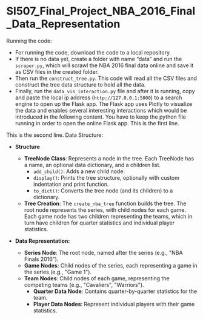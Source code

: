 # SI507_Final_Project_NBA_2016_Final_Data_Representation 

Running the code:
- For running the code, download the code to a local repository.
- If there is no data yet, create a folder with name “data” and run the `scraper.py`, which will scrawl the NBA 2016 final data online and save it as CSV files in the created folder.
- Then run the `construct_tree.py`. This code will read all the CSV files and construct the tree data structure to hold all the data.
- Finally, run the `data_vis_interaction.py` file and after it is running, copy and paste the local ip address (`http://127.0.0.1:5000`) to a search engine to open up the Flask app. The Flask app uses Plotly to visualize the data and enables several interesting interactions which would be introduced in the following content. You have to keep the python file running in order to open the online Flask app.
This is the first line.

This is the second line.
Data Structure:

- **Structure**
  - **TreeNode Class**: Represents a node in the tree. Each TreeNode has a name, an optional data dictionary, and a children list.
    - `add_child()`: Adds a new child node.
    - `display()`: Prints the tree structure, optionally with custom indentation and print function.
    - `to_dict()`: Converts the tree node (and its children) to a dictionary.
  - **Tree Creation**: The `create_nba_tree` function builds the tree. The root node represents the series, with child nodes for each game. Each game node has two children representing the teams, which in turn have children for quarter statistics and individual player statistics.

- **Data Representation:**
  - **Series Node**: The root node, named after the series (e.g., "NBA Finals 2016").
  - **Game Nodes**: Child nodes of the series, each representing a game in the series (e.g., "Game 1").
  - **Team Nodes**: Child nodes of each game, representing the competing teams (e.g., "Cavaliers", "Warriors").
    - **Quarter Data Node**: Contains quarter-by-quarter statistics for the team.
    - **Player Data Nodes**: Represent individual players with their game statistics.





